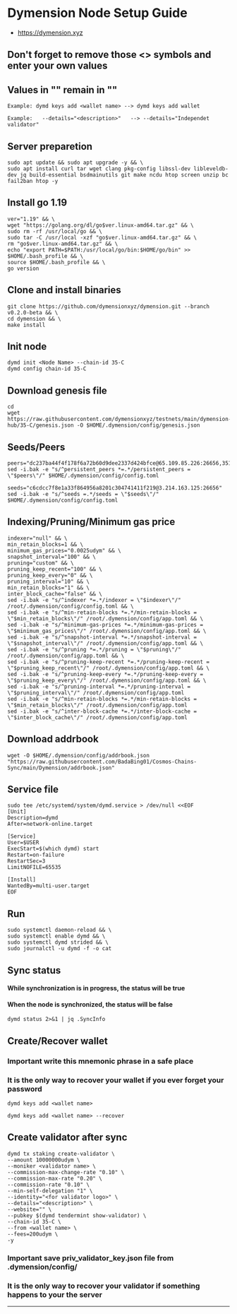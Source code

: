 # Dymension Node Setup Guide
* https://dymension.xyz

## Don't forget to remove those <> symbols and enter your own values
## Values in "" remain in ""
```
Example: dymd keys add <wallet name> --> dymd keys add wallet

Example:   --details="<description>"   --> --details="Independet validator"
```

## Server preparetion
```
sudo apt update && sudo apt upgrade -y && \
sudo apt install curl tar wget clang pkg-config libssl-dev libleveldb-dev jq build-essential bsdmainutils git make ncdu htop screen unzip bc fail2ban htop -y
```
## Install go 1.19
```
ver="1.19" && \
wget "https://golang.org/dl/go$ver.linux-amd64.tar.gz" && \
sudo rm -rf /usr/local/go && \
sudo tar -C /usr/local -xzf "go$ver.linux-amd64.tar.gz" && \
rm "go$ver.linux-amd64.tar.gz" && \
echo "export PATH=$PATH:/usr/local/go/bin:$HOME/go/bin" >> $HOME/.bash_profile && \
source $HOME/.bash_profile && \
go version
```
## Clone and install binaries
```
git clone https://github.com/dymensionxyz/dymension.git --branch v0.2.0-beta && \
cd dymension && \
make install
```
## Init node
```
dymd init <Node Name> --chain-id 35-C
dymd config chain-id 35-C
```
## Download genesis file
```
cd
wget https://raw.githubusercontent.com/dymensionxyz/testnets/main/dymension-hub/35-C/genesis.json -O $HOME/.dymension/config/genesis.json
```
## Seeds/Peers
```
peers="dc237ba44f4f178f6a72b60d9dee2337d424bfce@65.109.85.226:26656,3515bc6054d3e71caf2e04effaad8c95ee4b6dc6@165.232.186.173:26656,e9a375501c0a2eab296a16753667c708ed64649e@95.214.53.46:26656,2d05753b4f5ac3bcd824afd96ea268d9c32ed84d@65.108.132.239:26656"
sed -i.bak -e "s/^persistent_peers *=.*/persistent_peers = \"$peers\"/" $HOME/.dymension/config/config.toml

seeds="c6cdcc7f8e1a33f864956a8201c304741411f219@3.214.163.125:26656"
sed -i.bak -e "s/^seeds =.*/seeds = \"$seeds\"/" $HOME/.dymension/config/config.toml
```
## Indexing/Pruning/Minimum gas price
```
indexer="null" && \
min_retain_blocks=1 && \
minimum_gas_prices="0.0025udym" && \
snapshot_interval="100" && \
pruning="custom" && \
pruning_keep_recent="100" && \
pruning_keep_every="0" && \
pruning_interval="10" && \
min_retain_blocks="1" && \
inter_block_cache="false" && \
sed -i.bak -e "s/^indexer *=.*/indexer = \"$indexer\"/" /root/.dymension/config/config.toml && \
sed -i.bak -e "s/^min-retain-blocks *=.*/min-retain-blocks = \"$min_retain_blocks\"/" /root/.dymension/config/app.toml && \
sed -i.bak -e "s/^minimum-gas-prices *=.*/minimum-gas-prices = \"$minimum_gas_prices\"/" /root/.dymension/config/app.toml && \
sed -i.bak -e "s/^snapshot-interval *=.*/snapshot-interval = \"$snapshot_interval\"/" /root/.dymension/config/app.toml && \
sed -i.bak -e "s/^pruning *=.*/pruning = \"$pruning\"/" /root/.dymension/config/app.toml && \
sed -i.bak -e "s/^pruning-keep-recent *=.*/pruning-keep-recent = \"$pruning_keep_recent\"/" /root/.dymension/config/app.toml && \
sed -i.bak -e "s/^pruning-keep-every *=.*/pruning-keep-every = \"$pruning_keep_every\"/" /root/.dymension/config/app.toml && \
sed -i.bak -e "s/^pruning-interval *=.*/pruning-interval = \"$pruning_interval\"/" /root/.dymension/config/app.toml
sed -i.bak -e "s/^min-retain-blocks *=.*/min-retain-blocks = \"$min_retain_blocks\"/" /root/.dymension/config/app.toml
sed -i.bak -e "s/^inter-block-cache *=.*/inter-block-cache = \"$inter_block_cache\"/" /root/.dymension/config/app.toml
```
## Download addrbook
```
wget -O $HOME/.dymension/config/addrbook.json "https://raw.githubusercontent.com/BadaBing01/Cosmos-Chains-Sync/main/Dymension/addrbook.json"
```
## Service file
```
sudo tee /etc/systemd/system/dymd.service > /dev/null <<EOF
[Unit]
Description=dymd
After=network-online.target

[Service]
User=$USER
ExecStart=$(which dymd) start
Restart=on-failure
RestartSec=3
LimitNOFILE=65535

[Install]
WantedBy=multi-user.target
EOF
```
## Run
```
sudo systemctl daemon-reload && \
sudo systemctl enable dymd && \
sudo systemctl dymd strided && \
sudo journalctl -u dymd -f -o cat
```
## Sync status
#### While synchronization is in progress, the status will be true
#### When the node is synchronized, the status will be false
```
dymd status 2>&1 | jq .SyncInfo
```
## Create/Recover wallet
### Important write this mnemonic phrase in a safe place
### It is the only way to recover your wallet if you ever forget your password
```
dymd keys add <wallet name>

dymd keys add <wallet name> --recover
```
## Create validator after sync
```
dymd tx staking create-validator \
--amount 10000000udym \
--moniker <validator name> \
--commission-max-change-rate "0.10" \
--commission-max-rate "0.20" \
--commission-rate "0.10" \
--min-self-delegation "1" \
--identity="<for validator logo>" \
--details="<description>" \
--website="" \
--pubkey $(dymd tendermint show-validator) \
--chain-id 35-C \
--from <wallet name> \
--fees=200udym \
-y
```
### Important save priv_validator_key.json file from .dymension/config/
### It is the only way to recover your validator if something happens to your the server
___

